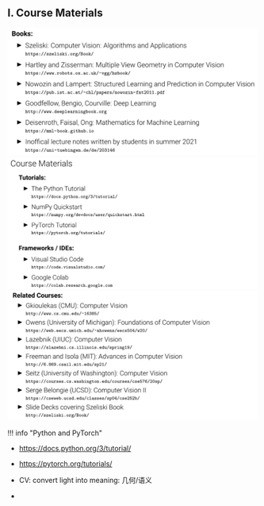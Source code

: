 ## I. Course Materials
![Course Materials](image.png)
![Course Materials](image-1.png)
![Course Materials](image-2.png)

!!! info "Python and PyTorch"
- https://docs.python.org/3/tutorial/  
- https://pytorch.org/tutorials/  

- CV: convert light into meaning: 几何/语义
- 